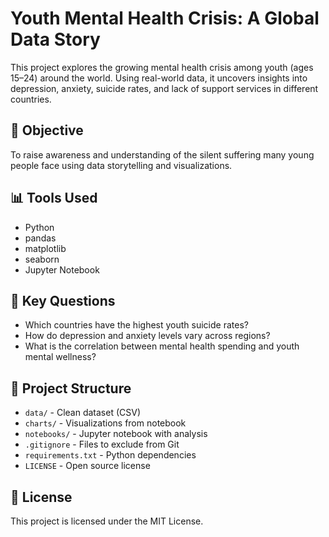 # Youth Mental Health Crisis: A Global Data Story

This project explores the growing mental health crisis among youth (ages 15–24) around the world. Using real-world data, it uncovers insights into depression, anxiety, suicide rates, and lack of support services in different countries.

## 🎯 Objective

To raise awareness and understanding of the silent suffering many young people face using data storytelling and visualizations.

## 📊 Tools Used

- Python
- pandas
- matplotlib
- seaborn
- Jupyter Notebook

## 🧠 Key Questions

- Which countries have the highest youth suicide rates?
- How do depression and anxiety levels vary across regions?
- What is the correlation between mental health spending and youth mental wellness?

## 📁 Project Structure

- `data/` - Clean dataset (CSV)
- `charts/` - Visualizations from notebook
- `notebooks/` - Jupyter notebook with analysis
- `.gitignore` - Files to exclude from Git
- `requirements.txt` - Python dependencies
- `LICENSE` - Open source license

## 📜 License

This project is licensed under the MIT License.
